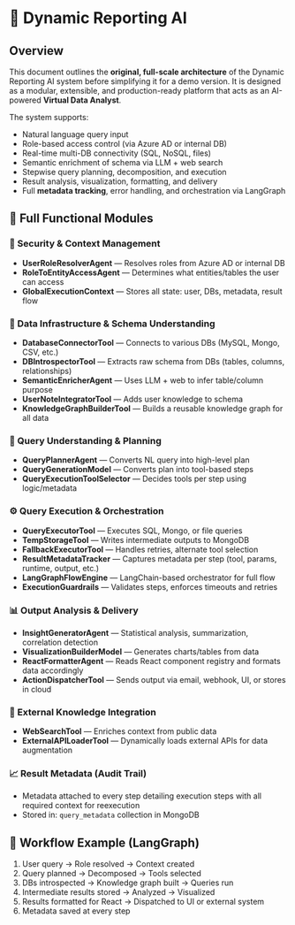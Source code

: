 
# 🧠 Dynamic Reporting AI

## Overview
This document outlines the **original, full-scale architecture** of the Dynamic Reporting AI system before simplifying it for a demo version. It is designed as a modular, extensible, and production-ready platform that acts as an AI-powered **Virtual Data Analyst**.

The system supports:
- Natural language query input
- Role-based access control (via Azure AD or internal DB)
- Real-time multi-DB connectivity (SQL, NoSQL, files)
- Semantic enrichment of schema via LLM + web search
- Stepwise query planning, decomposition, and execution
- Result analysis, visualization, formatting, and delivery
- Full **metadata tracking**, error handling, and orchestration via LangGraph

## 🧩 Full Functional Modules

### 🔐 Security & Context Management
- **UserRoleResolverAgent** — Resolves roles from Azure AD or internal DB
- **RoleToEntityAccessAgent** — Determines what entities/tables the user can access
- **GlobalExecutionContext** — Stores all state: user, DBs, metadata, result flow

### 🧰 Data Infrastructure & Schema Understanding
- **DatabaseConnectorTool** — Connects to various DBs (MySQL, Mongo, CSV, etc.)
- **DBIntrospectorTool** — Extracts raw schema from DBs (tables, columns, relationships)
- **SemanticEnricherAgent** — Uses LLM + web to infer table/column purpose
- **UserNoteIntegratorTool** — Adds user knowledge to schema
- **KnowledgeGraphBuilderTool** — Builds a reusable knowledge graph for all data

### 🧠 Query Understanding & Planning
- **QueryPlannerAgent** — Converts NL query into high-level plan
- **QueryGenerationModel** — Converts plan into tool-based steps
- **QueryExecutionToolSelector** — Decides tools per step using logic/metadata

### ⚙️ Query Execution & Orchestration
- **QueryExecutorTool** — Executes SQL, Mongo, or file queries
- **TempStorageTool** — Writes intermediate outputs to MongoDB
- **FallbackExecutorTool** — Handles retries, alternate tool selection
- **ResultMetadataTracker** — Captures metadata per step (tool, params, runtime, output, etc.)
- **LangGraphFlowEngine** — LangChain-based orchestrator for full flow
- **ExecutionGuardrails** — Validates steps, enforces timeouts and retries

### 📊 Output Analysis & Delivery
- **InsightGeneratorAgent** — Statistical analysis, summarization, correlation detection
- **VisualizationBuilderModel** — Generates charts/tables from data
- **ReactFormatterAgent** — Reads React component registry and formats data accordingly
- **ActionDispatcherTool** — Sends output via email, webhook, UI, or stores in cloud

### 🔁 External Knowledge Integration
- **WebSearchTool** — Enriches context from public data
- **ExternalAPILoaderTool** — Dynamically loads external APIs for data augmentation

### 📈 Result Metadata (Audit Trail)
- Metadata attached to every step detailing execution steps with all required context for reexecution
- Stored in: `query_metadata` collection in MongoDB

## 🧭 Workflow Example (LangGraph)
1. User query → Role resolved → Context created
2. Query planned → Decomposed → Tools selected
3. DBs introspected → Knowledge graph built → Queries run
4. Intermediate results stored → Analyzed → Visualized
5. Results formatted for React → Dispatched to UI or external system
6. Metadata saved at every step
